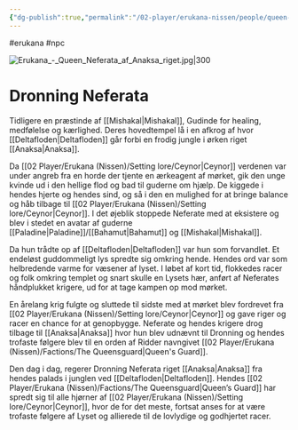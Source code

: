 ```yaml
---
{"dg-publish":true,"permalink":"/02-player/erukana-nissen/people/queen-neferata/"}
---
```


#erukana #npc 

![Erukana_-_Queen_Neferata_af_Anaksa_riget.jpg|300](/img/user/10%20Attachments/Erukana_-_Queen_Neferata_af_Anaksa_riget.jpg)

# Dronning Neferata 
Tidligere en præstinde af [[Mishakal\|Mishakal]], Gudinde for healing, medfølelse og kærlighed. 
Deres hovedtempel lå i en afkrog af hvor [[Deltafloden\|Deltafloden]] går forbi en frodig jungle i ørken riget [[Anaksa\|Anaksa]].

Da [[02 Player/Erukana (Nissen)/Setting lore/Ceynor\|Ceynor]] verdenen var under angreb fra en horde der tjente en ærkeagent af mørket, gik den unge kvinde ud i den hellige flod og bad til guderne om hjælp. De kiggede i hendes hjerte og hendes sind, og så i den en mulighed for at bringe balance og håb tilbage til [[02 Player/Erukana (Nissen)/Setting lore/Ceynor\|Ceynor]]. I det øjeblik stoppede Neferate  med at eksistere og blev i stedet en avatar af guderne [[Paladine\|Paladine]]/[[Bahamut\|Bahamut]] og [[Mishakal\|Mishakal]].

Da hun trådte op af [[Deltafloden\|Deltafloden]] var hun som forvandlet. Et endeløst guddommeligt lys spredte sig omkring hende. Hendes ord var som helbredende varme for væsener af lyset. I løbet af kort tid, flokkedes racer og folk omkring templet og snart skulle en Lysets hær, anført af Neferates håndplukket krigere, ud for at tage kampen op mod mørket.

En årelang krig fulgte og sluttede til sidste med at mørket blev fordrevet fra [[02 Player/Erukana (Nissen)/Setting lore/Ceynor\|Ceynor]] og gave riger og racer en chance for at genopbygge. Neferate og hendes krigere drog tilbage til [[Anaksa\|Anaksa]] hvor hun blev udnævnt til Dronning og hendes trofaste følgere blev til en orden af Ridder navngivet [[02 Player/Erukana (Nissen)/Factions/The Queensguard\|Queen's Guard]].
 
Den dag i dag, regerer Dronning Neferata riget [[Anaksa\|Anaksa]] fra hendes palads i junglen ved [[Deltafloden\|Deltafloden]]. Hendes [[02 Player/Erukana (Nissen)/Factions/The Queensguard\|Queen’s Guard]] har spredt sig til alle hjørner af [[02 Player/Erukana (Nissen)/Setting lore/Ceynor\|Ceynor]], hvor de for det meste, fortsat anses for at være trofaste følgere af Lyset og allierede til de lovlydige og godhjertet racer.